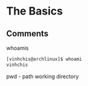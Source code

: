 # The Basics

## Comments

whoamis
``` bash
[vinhchis@archlinux]$ whoami
vinhchis
```

pwd - path working directory